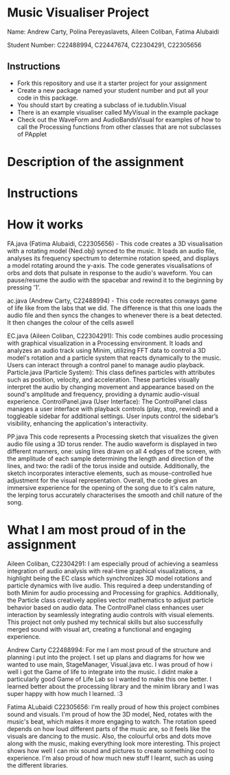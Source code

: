 # Music Visualiser Project

Name:		Andrew Carty,	Polina Pereyaslavets,	Aileen Coliban,		Fatima Alubaidi

Student Number: C22488994,	C22447674,		C22304291,		C22305656

## Instructions
- Fork this repository and use it a starter project for your assignment
- Create a new package named your student number and put all your code in this package.
- You should start by creating a subclass of ie.tudublin.Visual
- There is an example visualiser called MyVisual in the example package
- Check out the WaveForm and AudioBandsVisual for examples of how to call the Processing functions from other classes that are not subclasses of PApplet

# Description of the assignment


# Instructions


# How it works
FA.java (Fatima Alubaidi, C22305656) - This code creates a 3D visualisation with a rotating model (Ned.obj) synced to the music. It loads an audio file, analyses its frequency spectrum to determine rotation speed, and displays a model rotating around the y-axis. The code generates visualisations of orbs and dots that pulsate in response to the audio's waveform. You can pause/resume the audio with the spacebar and rewind it to the beginning by pressing '1'.

ac.java (Andrew Carty, C22488994) - This code recreates conways game of life like from the labs that we did. The difference is that this one loads the audio file and then syncs the changes to whenever there is a beat detected. It then changes the colour of the cells aswell

EC.java (Aileen Coliban, C22304291):
  This code combines audio processing with graphical visualization in a Processing environment. It loads and analyzes an audio track using Minim, utilizing FFT data to control a 3D model's rotation and a particle system that reacts dynamically to the music. Users can interact through a    control panel to manage audio playback.
Particle.java (Particle System):
  This class defines particles with attributes such as position, velocity, and acceleration. These particles visually interpret the audio by changing movement and appearance based on the sound's amplitude and frequency, providing a dynamic audio-visual experience.
ControlPanel.java (User Interface):
  The ControlPanel class manages a user interface with playback controls (play, stop, rewind) and a toggleable sidebar for additional settings. User inputs control the sidebar’s visibility, enhancing the application's interactivity.


PP.java
This code represents a Processing sketch that visualizes the given audio file using a 3D torus render. The audio waveform is displayed in two different manners, one: using lines drawn on all 4 edges of the screen, with the amplitude of each sample determining the length and direction of the lines, and two: the radii of the torus inside and outside. Additionally, the sketch incorporates interactive elements, such as mouse-controlled hue adjustment for the visual representation. Overall, the code gives an immersive experience for the opening of the song due to it's calm nature, the lerping torus accurately characterises the smooth and chill nature of the song.

# What I am most proud of in the assignment

Aileen Coliban, C22304291:
I am especially proud of achieving a seamless integration of audio analysis with real-time graphical visualizations, a highlight being the EC class which synchronizes 3D model rotations and particle dynamics with live audio. This required a deep understanding of both Minim for audio processing and Processing for graphics. Additionally, the Particle class creatively applies vector mathematics to adjust particle behavior based on audio data. The ControlPanel class enhances user interaction by seamlessly integrating audio controls with visual elements. This project not only pushed my technical skills but also successfully merged sound with visual art, creating a functional and engaging experience.

Andrew Carty C22488994:
For me I am most proud of the structure and planning i put into the project. I set up plans and diagrams for how we wanted to use main, StageManager, Visual.java etc. I was proud of how i well i got the Game of life to integrate into the music. I didnt make a particularly good Game of Life Lab so I wanted to make this one better. I learned better about the processing library and the minim library and I was super happy with how much I learned.
:3

Fatima ALubaidi C22305656:
I'm really proud of how this project combines sound and visuals. I'm proud of how the  3D model, Ned, rotates with the music's beat, which makes it more engaging to watch. The rotation speed depends on how loud different parts of the music are, so it feels like the visuals are dancing to the music. Also, the colourful orbs and dots move along with the music, making everything look more interesting. This project shows how well I can mix sound and pictures to create something cool to experience. I'm also proud of how much new stuff I learnt, such as using the different libraries. 






